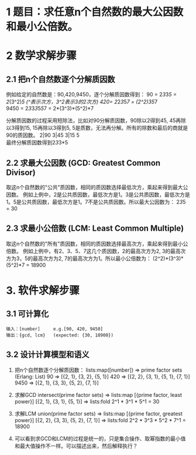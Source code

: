 # 1 题目：求任意n个自然数的最大公因数和最小公倍数。

# 2 数学求解步骤
## 2.1 把n个自然数逐个分解质因数

例如给定的自然数是：90,420,9450，逐个分解质因数得到：
    90 = 2*3*3*5 = 2*(3^2)*5 (^表示次方，3^2表示3的2次方)
    420= 2*2*3*5*7 = (2^2)*3*5*7    
    9450 = 2*3*3*3*5*5*7 = 2*(3^3)*(5^2)*7
        
分解质因数的过程采用短除法，比如对90分解质因数，90除以2得到45, 45再除以3得到15, 15再除以3得到5, 5是质数，无法再分解。所有的除数和最后的商就是90的质因数。
    2|90
    3|45
    3|15
      5  
最终分解质因数得到2*3*3*5
    
## 2.2 求最大公因数 (GCD: Greatest Common Divisor)
取这n个自然数的"公共"质因数，相同的质因数选择最低次方，乘起来得到最大公因数。
    例如上例中，2是公共质因数，最低次方是1。3是公共质因数，最低次方是1。5是公共质因数，最低次方是1。7不是公共质因数。所以最大公因数为：
    2*3*5 = 30
    
## 2.3 求最小公倍数 (LCM: Least Common Multiple)
取这n个自然数的"所有"质因数，相同的质因数选择最高次方，乘起来得到最小公倍数。
    例如上例中，有2、3、5、7这几个质因数，2的最高次方为2, 3的最高次方为3，5的最高次方为2, 7的最高次方为1。所以最小公倍数为：
    (2^2)\*(3^3)\*(5^2)*7 = 18900
    
# 3. 软件求解步骤
## 3.1 可计算化
    输入：[number]     e.g.[90, 420, 9450]
    输出：{gcd, lcm}   (expected: {30, 18900})
   
## 3.2 设计计算模型和语义
1. 把n个自然数逐个分解质因数：
    lists:map([number]) => prime factor sets (Erlang: List)
    90   => [{2, 1}, {3, 2}, {5, 1}]
    420  => [{2, 2}, {3, 1}, {5, 1}, {7, 1}]
    9450 => [{2, 1}, {3, 3}, {5, 2}, {7, 1}]
       
2. 求解GCD
    intersect(prime factor sets) => lists:map [{prime factor, least power}]
    [{2, 1}, {3, 1}, {5, 1}] => lists:fold 2^1 * 3^1 * 5^1 = 30
       
3. 求解LCM
    union(prime factor sets) => lists:map [{prime factor, greatest power}]
    [{2, 2}, {3, 3}, {5, 2}, {7, 1}] => lists:fold 2^2 * 3^3 * 5^2 * 7^1 = 18900

4. 可以看到求GCD和LCM的过程是统一的，只是集合操作、取幂指数的最小值和最大值操作不一样。可以描述出来，然后解释执行？
   